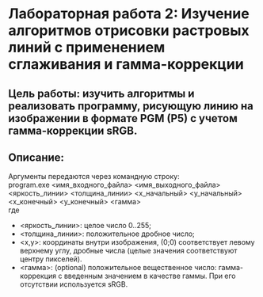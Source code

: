 # Лабораторная работа 2: Изучение алгоритмов отрисовки растровых линий с применением сглаживания и гамма-коррекции  
## Цель работы: изучить алгоритмы и реализовать программу, рисующую линию на изображении в формате PGM (P5) с учетом гамма-коррекции sRGB.

## Описание:
Аргументы передаются через командную строку:  
program.exe <имя_входного_файла> <имя_выходного_файла> <яркость_линии> <толщина_линии> <x_начальный> <y_начальный> <x_конечный> <y_конечный> <гамма>  
где
* <яркость_линии>: целое число 0..255;
* <толщина_линии>: положительное дробное число;
* <x,y>: координаты внутри изображения, (0;0) соответствует левому верхнему углу, дробные числа (целые значения соответствуют центру пикселей).
* <гамма>: (optional) положительное вещественное число: гамма-коррекция с введенным значением в качестве гаммы. При его отсутствии используется sRGB.
